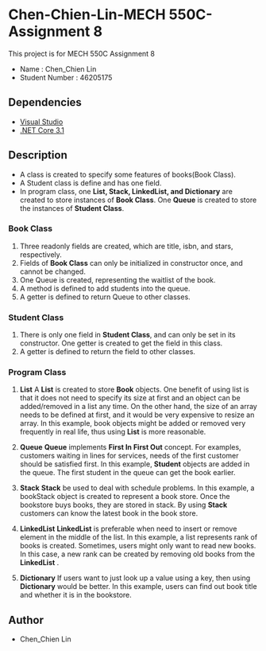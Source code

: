 # Chen-Chien-Lin-MECH 550C-Assignment 8

This project is for MECH 550C Assignment 8
* Name : Chen_Chien Lin
* Student Number : 46205175

## Dependencies
* [Visual Studio](https://visualstudio.microsoft.com/downloads)
* [.NET Core 3.1](https://docs.microsoft.com/en-us/dotnet/core/install/sdk?pivots=os-windows)

## Description
* A class is created to specify some features of books(Book Class).
* A Student class is define and has one field.
* In program class, one **List, Stack, LinkedList, and Dictionary** are created to store instances of **Book Class**. One **Queue** is created to store the instances of **Student Class**.

### Book Class

1. Three readonly fields are created, which are title, isbn, and stars, respectively. 
2. Fields of **Book Class** can only be initialized in constructor once, and cannot be changed.
3. One Queue is created, representing the waitlist of the book.
4. A method is defined to add students into the queue.
5. A getter is defined to return Queue to other classes.

### Student Class
1. There is only one field in **Student Class**, and can only be set in its constructor. One getter is created to get the field in this class.
2. A getter is defined to return the field to other classes.

### Program Class

1. **List**
A **List** is created to store **Book** objects. One benefit of using list is that  it does not need to specify its size at first and an object can be added/removed in a list any time. On the other hand, the size of an array needs to be defined at first, and it would be very expensive to resize an array. In this example, book objects might be added or removed very frequently in real life, thus using **List** is more reasonable.

2. **Queue**
**Queue** implements **First In First Out** concept. For examples, customers waiting in lines for services, needs of the first customer should be satisfied first. In this example, **Student** objects are added in the queue. The first student in the queue can get the book earlier.

3. **Stack**
**Stack** be used to deal with schedule problems. In this example, a bookStack object is created to represent a book store. 
Once the bookstore buys books, they are stored in stack. By using **Stack** customers can know the latest book in the book store.

4. **LinkedList**
**LinkedList** is preferable when need to insert or remove element in the middle of the list. In this example, a list represents rank of books  is created. Sometimes, users might only want to read new books. In this case, a new rank can be created by removing old books from the **LinkedList** .

5. **Dictionary**
If users want to just look up a value using a key, then using **Dictionary** would be better.  In this example, users can find out book title and whether it is in the bookstore.


## Author
* Chen_Chien Lin
